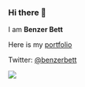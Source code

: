### Hi there 👋
I am **Benzer Bett**

Here is my [portfolio](https://benzerbett.github.io)

Twitter: [@benzerbett](https://twitter.com/benzerbett)

![](https://github-readme-stats.vercel.app/api?username=benzerbett&show_icons=true&theme=dracula)

<!--
**benzerbett/benzerbett** is a ✨ _special_ ✨ repository because its `README.md` (this file) appears on your GitHub profile.

Here are some ideas to get you started:

- 🔭 I’m currently working on ...
- 🌱 I’m currently learning ...
- 👯 I’m looking to collaborate on ...
- 🤔 I’m looking for help with ...
- 💬 Ask me about ...
- 📫 How to reach me: ...
- 😄 Pronouns: ...
- ⚡ Fun fact: ...
-->
